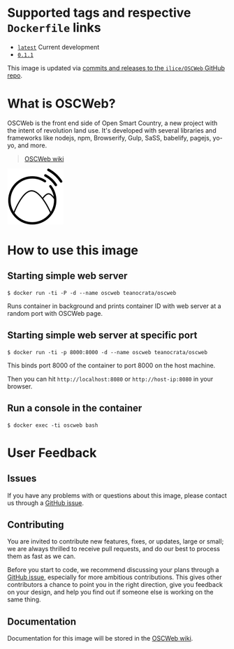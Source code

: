# Supported tags and respective `Dockerfile` links

-	[`latest`](https://github.com/ilice/OSCWeb/blob/master/Dockerfile) Current development
-	[`0.1.1`](https://github.com/ilice/OSCWeb/blob/0.1.1/Dockerfile)

This image is updated via [commits and releases to the `ilice/OSCWeb` GitHub repo](https://github.com/ilice/OSCWeb).

# What is OSCWeb?

OSCWeb is the front end side of Open Smart Country, a new project with the intent of revolution land use. It's developed with several libraries and frameworks like nodejs,  npm, Browserify, Gulp, SaSS, babelify, pagejs, yo-yo, and more.

> [OSCWeb wiki](https://github.com/ilice/OSCWeb/wiki)

![logo](https://raw.githubusercontent.com/ilice/OSCWeb/master/assets/favicon/OpenSmartCountry_logo_128x128.png)

# How to use this image

## Starting simple web server

```console
$ docker run -ti -P -d --name oscweb teanocrata/oscweb
```

Runs container in background and prints container ID with web server at a random port with OSCWeb page.

## Starting simple web server at specific port

```console
$ docker run -ti -p 8000:8000 -d --name oscweb teanocrata/oscweb
```

This binds port 8000 of the container to port 8000 on the host machine.

Then you can hit `http://localhost:8080` or `http://host-ip:8080` in your browser.

## Run a console in the container

```console
$ docker exec -ti oscweb bash
```

# User Feedback

## Issues

If you have any problems with or questions about this image, please contact us through a [GitHub issue](https://github.com/ilice/OSCWeb/issues).

## Contributing

You are invited to contribute new features, fixes, or updates, large or small; we are always thrilled to receive pull requests, and do our best to process them as fast as we can.

Before you start to code, we recommend discussing your plans through a [GitHub issue](https://github.com/ilice/OSCWeb/issues), especially for more ambitious contributions. This gives other contributors a chance to point you in the right direction, give you feedback on your design, and help you find out if someone else is working on the same thing.

## Documentation

Documentation for this image will be stored in the [OSCWeb wiki](https://github.com/ilice/OSCWeb/wiki).
